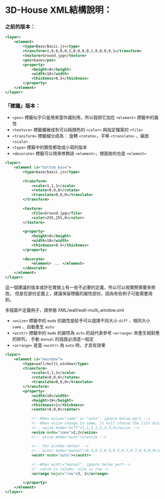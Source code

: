# 3D-House XML結構說明：

### 之前的版本：

``` xml 
<layer>
    <element>
        <type>Base/Basic.js</type>
        <transform>1,0,0,0,0,1,0,0,0,0,1,0,0,0,0,1</transform>
        <texture>Ground.jpg</texture>
        <pos>base</pos>
        <property>
            <height>8</height>
            <width>18</width>
            <thickness>0.5</thickness>
        </property>
    </element>
</layer>
```

### 「建議」版本：

* ```<pos>``` 標籤似乎只是用來當作識別用，所以我把它加在 ```<element>``` 標籤中的屬性
* ```<texture>``` 標籤擴展成有可以純顏色的 ```<color>``` 與指定檔案的 ```<file>```
* ```<transform>``` 標籤細分成為： 旋轉 ```<rotate>```，平移 ```<translate>``` ，縮放 ```<scale>```
* ```<type>``` 標籤中的類型都改成小寫的版本
* ```<decorate>``` 標籤可以用來修飾該 ```<element>```，裡面放的也是 ```<element>```

``` xml 
<layer>
    <element id="bottom_base">
        <type>base/basic.js</type>
        
        <transform>
            <scale>1,1,1</scale>
            <rotate>0,0,0</rotate>
            <translate>0,0,0</translate>
        </transform>
        
        <texture>
            <file>Ground.jpg</file>
            <color>255,255,0</color>
        </texture>
        
        <property>
            <height>8</height>
            <width>18</width>
            <thickness>0.5</thickness>
        </property>
        
        <decorate>
            <element> ... </element>
        </decorate>
    </element>
</layer>
```

這一個建議的版本或許在實做上有一些不必要的定義，所以可以按實際需要來修改。
但是在部份定義上，建議保留標籤的屬性部份，因為有些例子可能需要用到。

多個窗戶定義例子，請參閱 XML/wall/wall-multi_window.xml

* ```<wsize>``` 標籤中的 ```mode``` 的屬性是給予可以選擇不同大小 ```diff``` 、相同大小 ```same``` 、自動產生 ```auto```
* ```<wcntr>``` 標籤中的 ```mode``` 的屬性為 ```auto``` 的話代表參考 ```<arrange>``` 來產生相對應的排列， 手動 ```manual``` 的話就必須逐一給定
* ```<arrange>``` 是當 ```<wcntr>``` 為 ```auto``` 時，才具有效果

``` xml
<layer>
    <element id="mwindow">
        <type>wall/multi_window</type>
        <transform>
            <scale>1,1,1</scale>
            <rotate>0,0,0</rotate>
            <translate>0,0,0</translate>
        </transform>
        <property>
            <width>10</width>
            <height>10</height>
            <thickness>1</thickness>
            <center>0,0,0</center>
  
            <!--When wsize="same" or "auto", ignore below part -->
            <!--When wsize change to same, it will choose the list minimum value in-->
            <!-- wsize mode="diff">1,1,2,2,3,3,4,4</wsize -->
            <wsize mode="same">2,2</wsize>
            <!-- wsize mode="auto"></wsize -->
            
            <!-- For window center -->
            <!-- wcntr mode="manual">0.3,0.3,0.5,0.5,0.7,0.7,0.9,0.9</wcntr -->
            <wcntr mode="auto"></wcntr>
            
            <!--When wcntr="manual", ignore below part-->
            <!--value is column, size is row-->
            <arrange major="row">3, 2</arrange>
			
        </property>
    </element>
</layer>
```

